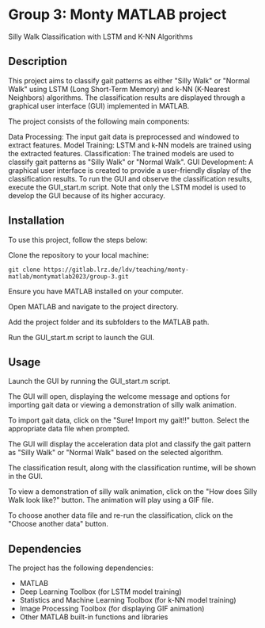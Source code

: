 # Group 3: Monty MATLAB project


Silly Walk Classification with LSTM and K-NN Algorithms

## Description
This project aims to classify gait patterns as either "Silly Walk" or "Normal Walk" using LSTM (Long Short-Term Memory) and k-NN (K-Nearest Neighbors) algorithms. The classification results are displayed through a graphical user interface (GUI) implemented in MATLAB.

The project consists of the following main components:

Data Processing: The input gait data is preprocessed and windowed to extract features.
Model Training: LSTM and k-NN models are trained using the extracted features.
Classification: The trained models are used to classify gait patterns as "Silly Walk" or "Normal Walk".
GUI Development: A graphical user interface is created to provide a user-friendly display of the classification results.
To run the GUI and observe the classification results, execute the GUI_start.m script. Note that only the LSTM model is used to develop the GUI because of its higher accuracy.

## Installation
To use this project, follow the steps below:

Clone the repository to your local machine:
```
git clone https://gitlab.lrz.de/ldv/teaching/monty-matlab/montymatlab2023/group-3.git
```
Ensure you have MATLAB installed on your computer.

Open MATLAB and navigate to the project directory.

Add the project folder and its subfolders to the MATLAB path.

Run the GUI_start.m script to launch the GUI.

## Usage
Launch the GUI by running the GUI_start.m script.

The GUI will open, displaying the welcome message and options for importing gait data or viewing a demonstration of silly walk animation.

To import gait data, click on the "Sure! Import my gait!!" button. Select the appropriate data file when prompted.

The GUI will display the acceleration data plot and classify the gait pattern as "Silly Walk" or "Normal Walk" based on the selected algorithm.

The classification result, along with the classification runtime, will be shown in the GUI.

To view a demonstration of silly walk animation, click on the "How does Silly Walk look like?" button. The animation will play using a GIF file.

To choose another data file and re-run the classification, click on the "Choose another data" button.

## Dependencies
The project has the following dependencies:

- MATLAB
- Deep Learning Toolbox (for LSTM model training)
- Statistics and Machine Learning Toolbox (for k-NN model training)
- Image Processing Toolbox (for displaying GIF animation)
- Other MATLAB built-in functions and libraries
